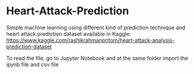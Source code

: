 # Heart-Attack-Prediction

Simple machine learning using different kind of prediction technique and heart attack prediction dataset available in Kaggle: https://www.kaggle.com/rashikrahmanpritom/heart-attack-analysis-prediction-dataset

To read the file, go to Jupyter Notebook and at the same folder import the ipynb file and csv file
